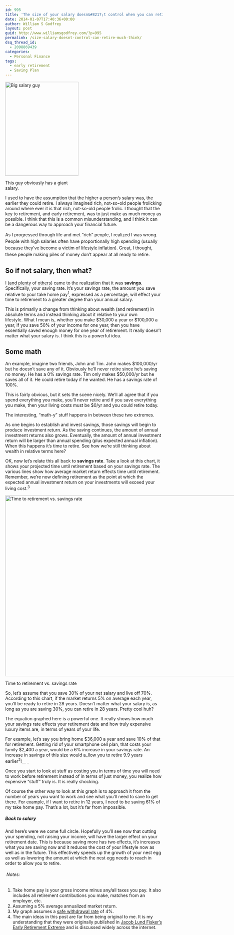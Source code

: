 ```yaml
---
id: 995
title: 'The size of your salary doesn&#8217;t control when you can retire as much as you think it does'
date: 2014-01-07T17:40:36+00:00
author: William S Godfrey
layout: post
guid: http://www.williamsgodfrey.com/?p=995
permalink: /size-salary-doesnt-control-can-retire-much-think/
dsq_thread_id:
  - 2098869439
categories:
  - Personal Finance
tags:
  - early retirement
  - Saving Plan
---
```

<div id="attachment_1082" style="width: 244px" class="wp-caption alignright">
  <a href="http://www.williamsgodfrey.com/wp-content/uploads/2014/01/moneybags1217081.jpeg"><img class="size-medium wp-image-1082" alt="Big salary guy" src="http://www.williamsgodfrey.com/wp-content/uploads/2014/01/moneybags1217081-234x300.jpeg" width="234" height="300" srcset="http://www.williamsgodfrey.com/wp-content/uploads/2014/01/moneybags1217081-234x300.jpeg 234w, http://www.williamsgodfrey.com/wp-content/uploads/2014/01/moneybags1217081.jpeg 314w" sizes="(max-width: 234px) 100vw, 234px" /></a>
  
  <p class="wp-caption-text">
    This guy obviously has a giant salary.
  </p>
</div>

I used to have the assumption that the higher a person&#8217;s salary was, the earlier they could retire. I always imagined rich, not-so-old people frolicking around where ever it is that rich, not-so-old people frolic. I thought that the key to retirement, and early retirement, was to just make as much money as possible. I think that this is a common misunderstanding, and I think it can be a dangerous way to approach your financial future.

<span style="line-height: 1.5em;">As I progressed through life and met &#8220;rich&#8221; people, I realized I was wrong. People with high salaries often have proportionally high spending (usually because they&#8217;ve become a victim of </span><a style="line-height: 1.5em;" title="lifestyle inflation" href="http://www.investopedia.com/terms/l/lifestyle-inflation.asp" target="_blank">lifestyle inflation</a><span style="line-height: 1.5em;">). Great, I thought, these people making piles of money don&#8217;t appear at all ready to retire. </span>

## So if not salary, then what?

<!--more-->


  
I ([and](http://earlyretirementextreme.com/) [plenty](http://www.mrmoneymustache.com/) of [others](http://rootofgood.com/)) came to the realization that it was **savings**. Specifically, your saving rate. It&#8217;s your savings rate, the amount you save relative to your take home pay<sup>1</sup>, expressed as a percentage, will effect your time to retirement to a greater degree than your annual salary.

This is primarily a change from thinking about wealth (and retirement) in absolute terms and instead thinking about it relative to your own lifestyle. What I mean is, whether you make $30,000 a year or $100,000 a year, if you save 50% of your income for one year, then you have essentially saved enough money for one year of retirement. It really doesn&#8217;t matter what your salary is. I think this is a powerful idea.

## Some math

An example, imagine two friends, John and Tim. John makes $100,000/yr but he doesn&#8217;t save any of it. Obviously he&#8217;ll never retire since he&#8217;s saving no money. He has a 0% savings rate. Tim only makes $50,000/yr but he saves all of it. He could retire today if he wanted. He has a savings rate of 100%.

This is fairly obvious, but it sets the scene nicely. We&#8217;ll all agree that if you spend everything you make, you&#8217;ll never retire and if you save everything you make, then your living costs must be $0/yr and you could retire today.

The interesting, &#8220;math-y&#8221; stuff happens in between these two extremes.

As one begins to establish and invest savings, those savings will begin to produce investment return. As the saving continues, the amount of annual investment returns also grows. Eventually, the amount of annual investment return will be larger than annual spending (plus expected annual inflation). When this happens it&#8217;s time to retire. See how we&#8217;re still thinking about wealth in relative terms here?

OK, now let&#8217;s relate this all back to **savings rate**. Take a look at this chart, it shows your projected time until retirement based on your savings rate. The various lines show how average market return effects time until retirement. Remember, we&#8217;re now defining retirement as the point at which the expected annual investment return on your investments will exceed your living cost.<sup>3</sup>

<div id="attachment_1022" style="width: 1005px" class="wp-caption aligncenter">
  <a href="http://www.williamsgodfrey.com/wp-content/uploads/2014/01/time-to-retire.png"><img class="size-full wp-image-1022" alt="Time to retirement vs. savings rate" src="http://www.williamsgodfrey.com/wp-content/uploads/2014/01/time-to-retire.png" width="995" height="578" srcset="http://www.williamsgodfrey.com/wp-content/uploads/2014/01/time-to-retire-300x174.png 300w, http://www.williamsgodfrey.com/wp-content/uploads/2014/01/time-to-retire.png 995w" sizes="(max-width: 995px) 100vw, 995px" /></a>
  
  <p class="wp-caption-text">
    Time to retirement vs. savings rate
  </p>
</div>

So, let&#8217;s assume that you save 30% of your net salary and live off 70%. According to this chart, if the market returns 5% on average each year, you&#8217;ll be ready to retire in 28 years. Doesn&#8217;t matter what your salary is, as long as you are saving 30%, you can retire in 28 years. Pretty cool huh?

The equation graphed here is a powerful one. It really shows how much your savings rate effects your retirement date and how truly expensive luxury items are, in terms of years of your life.

For example, let&#8217;s say you bring home $36,000 a year and save 10% of that for retirement. Getting rid of your smartphone cell plan, that costs your family $2,400 a year, would be a 6% increase in your savings rate. An increase in savings of this size would a_llow you to retire 9.9 years earlier<sup>2</sup>!__ _

Once you start to look at stuff as costing you in terms of time you will need to work before retirement instead of in terms of just money, you realize how expensive &#8220;stuff&#8221; truly is. It is really shocking.

Of course the other way to look at this graph is to approach it from the number of years you want to work and see what you&#8217;ll need to save to get there. For example, if I want to retire in 12 years, I need to be saving 61% of my take home pay. That&#8217;s a lot, but it&#8217;s far from impossible.

##### Back to salary

And here&#8217;s were we come full circle. Hopefully you&#8217;ll see now that cutting your spending, not raising your income, will have the larger effect on your retirement date. This is because saving more has two effects, it&#8217;s increases what you are saving now and it reduces the cost of your lifestyle now as well as in the future. This effectively speeds up the growth of your nest egg as well as lowering the amount at which the nest egg needs to reach in order to allow you to retire.

######  Notes:

  1. Take home pay is your gross income minus any/all taxes you pay. It also includes all retirement contributions you make, matches from an employer, etc.
  2. Assuming a 5% average annualized market return.
  3. My graph assumes a [safe withdrawal rate](http://www.bogleheads.org/wiki/Safe_withdrawal_rates "another bogleheads link") of 4%.
  4. The main ideas in this post are far from being original to me. It is my understanding that they were originally published in [Jacob Lund Fisker&#8217;s Early Retirement Extreme](http://www.amazon.com/gp/product/145360121X/ref=as_li_ss_tl?ie=UTF8&camp=1789&creative=390957&creativeASIN=145360121X&linkCode=as2&tag=w0f8a4-20 "Amazon link") and is discussed widely across the internet.

<a name="respond"></a>